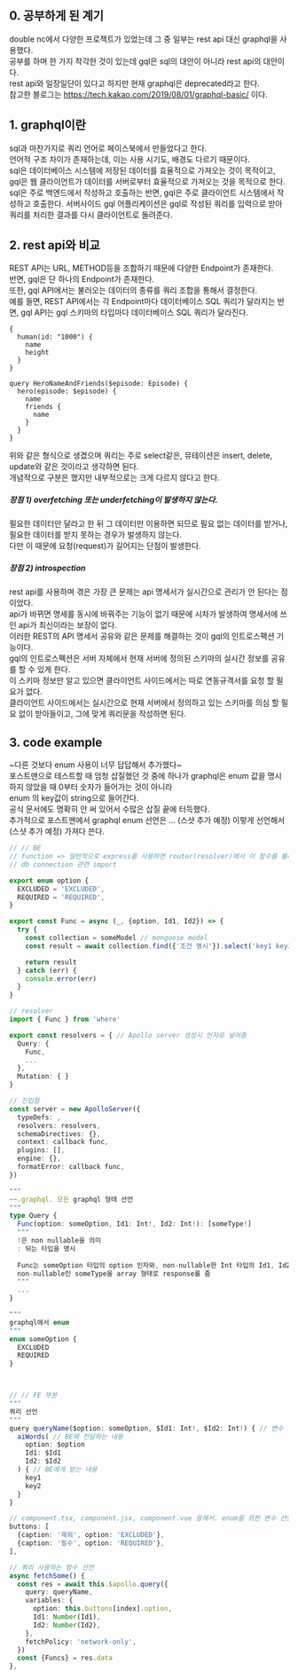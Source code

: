 ## 0. 공부하게 된 계기
double nc에서 다양한 프로젝트가 있었는데 그 중 일부는 rest api 대신 graphql을 사용했다.  
공부를 하며 한 가지 착각한 것이 있는데 gql은 sql의 대안이 아니라 rest api의 대안이다.  
rest api와 일장일단이 있다고 하지만 현재 graphql은 deprecated라고 한다.  
참고한 블로그는 https://tech.kakao.com/2019/08/01/graphql-basic/ 이다.
  
## 1. graphql이란
sql과 마찬가지로 쿼리 언어로 페이스북에서 만들었다고 한다.  
언어적 구조 차이가 존재하는데, 이는 사용 시기도, 배경도 다르기 때문이다.  
sql은 데이터베이스 시스템에 저장된 데이터를 효율적으로 가져오는 것이 목적이고, gql은 웹 클라이언트가 데이터를 서버로부터 효율적으로 가져오는 것을 목적으로 한다.  
sql은 주로 백엔드에서 작성하고 호출하는 반면, gql은 주로 클라이언트 시스템에서 작성하고 호출한다.
서버사이드 gql 어플리케이션은 gql로 작성된 쿼리를 입력으로 받아 쿼리를 처리한 결과를 다시 클라이언트로 돌려준다.  

## 2. rest api와 비교
REST API는 URL, METHOD등을 조합하기 때문에 다양한 Endpoint가 존재한다.  
반면, gql은 단 하나의 Endpoint가 존재한다.  
또한, gql API에서는 불러오는 데이터의 종류를 쿼리 조합을 통해서 결정한다.  
예를 들면, REST API에서는 각 Endpoint마다 데이터베이스 SQL 쿼리가 달라지는 반면, gql API는 gql 스키마의 타입마다 데이터베이스 SQL 쿼리가 달라진다.  

```
{
  human(id: "1000") {
    name
    height
  }
}

query HeroNameAndFriends($episode: Episode) {
  hero(episode: $episode) {
    name
    friends {
      name
    }
  }
}
```

위와 같은 형식으로 생겼으며 쿼리는 주로 select같은, 뮤테이션은 insert, delete, update와 같은 것이라고 생각하면 된다.  
개념적으로 구분은 했지만 내부적으로는 크게 다르지 않다고 한다.

##### 장점 1) overfetching 또는 underfetching이 발생하지 않는다.
필요한 데이터만 달라고 한 뒤 그 데이터만 이용하면 되므로 필요 없는 데이터를 받거나, 필요한 데이터를 받지 못하는 경우가 발생하지 않는다.  
다만 이 때문에 요청(request)가 길어지는 단점이 발생한다.

##### 장점 2) introspection
rest api를 사용하며 겪은 가장 큰 문제는 api 명세서가 실시간으로 관리가 안 된다는 점이었다.  
api가 바뀌면 명세를 동시에 바꿔주는 기능이 없기 때문에 시차가 발생하여 명세서에 쓰인 api가 최신이라는 보장이 없다.  
이러한 REST의 API 명세서 공유와 같은 문제를 해결하는 것이 gql의 인트로스펙션 기능이다.  
gql의 인트로스펙션은 서버 자체에서 현재 서버에 정의된 스키마의 실시간 정보를 공유를 할 수 있게 한다.  
이 스키마 정보만 알고 있으면 클라이언트 사이드에서는 따로 연동규격서를 요청 할 필요가 없다.  
클라이언트 사이드에서는 실시간으로 현재 서버에서 정의하고 있는 스키마를 의심 할 필요 없이 받아들이고, 그에 맞게 쿼리문을 작성하면 된다.


## 3. code example
~다른 것보다 enum 사용이 너무 답답해서 추가했다~  
포스트맨으로 테스트할 때 엄청 삽질했던 것 중에 하나가 graphql은 enum 값을 명시하지 않았을 때 0부터 숫자가 들어가는 것이 아니라  
enum 의 key값이 string으로 들어간다.  
공식 문서에도 명확히 안 써 있어서 수많은 삽질 끝에 터득했다.  
추가적으로 포스트맨에서 graphql enum 선언은 ... (스샷 추가 예정) 이렇게 선언해서 (스샷 추가 예정)  가져다 쓴다.

```typescript
// // BE 
// function => 일반적으로 express를 사용하면 router(resolver)에서 이 함수를 불러서 사용
// db connection 관련 import

export enum option {
  EXCLUDED = 'EXCLUDED',
  REQUIRED = 'REQUIRED',
}

export const Func = async (_, {option, Id1, Id2}) => {
  try {
    const collection = someModel // mongoose model
    const result = await collection.find({'조건 명시'}).select('key1 key2')

    return result
  } catch (err) {
    console.error(err)
  }
}

// resolver
import { Func } from 'where'

export const resolvers = { // Apollo server 생성시 인자로 넣어줌
  Query: {
    Func,
    ...
  },
  Mutation: { }
}

// 진입점
const server = new ApolloServer({
  typeDefs: ,
  resolvers: resolvers,
  schemaDirectives: {}, 
  context: callback func,
  plugins: [],
  engine: {},
  formatError: callback func,
})

"""
~~.graphql. 모든 graphql 형태 선언
"""
type Query {
  Func(option: someOption, Id1: Int!, Id2: Int!): [someType!] 
  """
  !은 non nullable을 의미
  : 뒤는 타입을 명시
  
  Func는 someOption 타입의 option 인자와, non-nullable한 Int 타입의 Id1, Id2를 인자로 받으면,
  non-nullable인 someType을 array 형태로 response를 줌
  """
  ...
}

"""
graphql에서 enum
"""
enum someOption {
  EXCLUDED
  REQUIRED
}



// // FE 부분
"""
쿼리 선언
"""
query queryName($option: someOption, $Id1: Int!, $Id2: Int!) { // 변수 이름: 타입
  aiWords( // BE에 전달하는 내용
    option: $option
    Id1: $Id1
    Id2: $Id2
  ) { // BE에게 받는 내용
    key1
    key2
  }
}

// component.tsx, component.jsx, component.vue 등에서. enum을 위한 변수 선언
buttons: [
  {caption: '제외', option: 'EXCLUDED'},
  {caption: '필수', option: 'REQUIRED'},
],

// 쿼리 사용하는 함수 선언
async fetchSome() {
  const res = await this.$apollo.query({
    query: queryName,
    variables: {
      option: this.buttons[index].option,
      Id1: Number(Id1),
      Id2: Number(Id2),
    },
    fetchPolicy: 'network-only',
  })
  const {Funcs} = res.data
},
```



